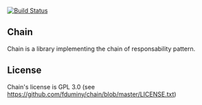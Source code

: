 [![Build Status](https://travis-ci.org/fduminy/chain.svg?branch=master)](https://travis-ci.org/fduminy/chain)

## Chain ##
Chain is a library implementing the chain of responsability pattern.

## License ##
Chain's license is GPL 3.0 (see https://github.com/fduminy/chain/blob/master/LICENSE.txt)

